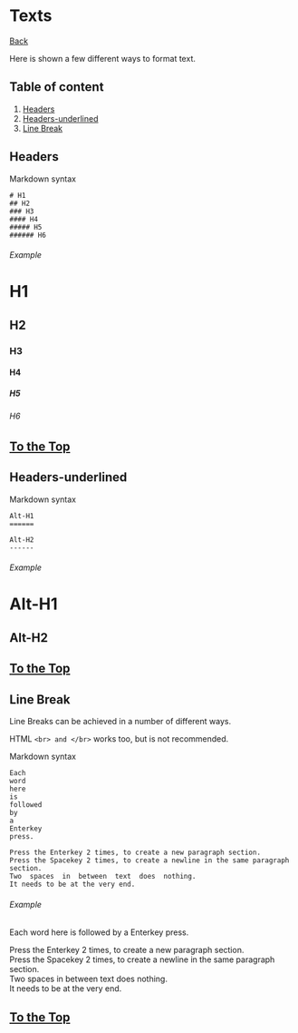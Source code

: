 <a name="top"></a>
# Texts
[Back](https://github.com/bent-mortensen/Dokumentation#top "Back to main page.")  

Here is shown a few different ways to format text.

## Table of content

1. [Headers](#header)
2. [Headers-underlined](#underlined)
3. [Line Break](#linebreak)


<a name="header"></a>
## Headers

Markdown syntax
```
# H1
## H2
### H3
#### H4
##### H5
###### H6
```
###### Example
# H1
## H2
### H3
#### H4
##### H5
###### H6

[To the Top](#top)
------------------

<a name="underlined"></a>
## Headers-underlined

Markdown syntax
```
Alt-H1
======

Alt-H2
------
```
###### Example
Alt-H1
======

Alt-H2
------

[To the Top](#top)
------------------


<a name="linebreak"></a>
## Line Break

Line Breaks can be achieved in a number of different ways.

HTML ``` <br> and </br> ``` works too, but is not recommended.

Markdown syntax
```
Each
word
here
is
followed
by
a
Enterkey
press.

Press the Enterkey 2 times, to create a new paragraph section.  
Press the Spacekey 2 times, to create a newline in the same paragraph section.  
Two  spaces  in  between  text  does  nothing.  
It needs to be at the very end.

```
###### Example
Each
word
here
is
followed
by
a
Enterkey
press.

Press the Enterkey 2 times, to create a new paragraph section.  
Press the Spacekey 2 times, to create a newline in the same paragraph section.  
Two  spaces  in  between  text  does  nothing.  
It needs to be at the very end.

[To the Top](#top)
------------------
